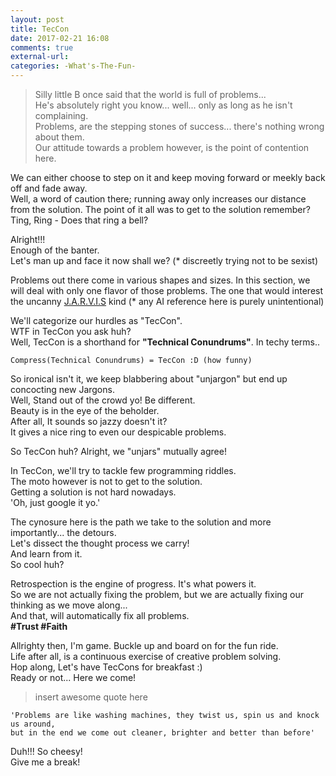 ```yaml
---
layout: post
title: TecCon
date: 2017-02-21 16:08
comments: true
external-url:
categories: -What's-The-Fun-
---
```


>Silly little B once said that the world is full of problems...<br>
He's absolutely right you know... well... only as long as he isn't complaining.<br>
Problems, are the stepping stones of success... there's nothing wrong about them.<br>
Our attitude towards a problem however, is the point of contention here.<br>

We can either choose to step on it and keep moving forward or meekly back off and fade away.<br>
Well, a word of caution there; running away only increases our distance from the solution. The point of it all was to get to the solution remember?<br>
Ting, Ring - Does that ring a bell?<br>

Alright!!!<br>
Enough of the banter.<br>
Let's man up and face it now shall we? (* discreetly trying not to be sexist)<br>

Problems out there come in various shapes and sizes. In this section, we will deal with only one flavor of those problems. The one that would interest the uncanny [J.A.R.V.I.S](http://ironman.wikia.com/wiki/J.A.R.V.I.S.) kind (* any AI reference here is purely unintentional)<br>

We'll categorize our hurdles as "TecCon".<br>
WTF in TecCon you ask huh?<br>
Well,  TecCon is a shorthand for <b>"Technical Conundrums"</b>. In techy terms..<br>
```
Compress(Technical Conundrums) = TecCon :D (how funny)
```

So ironical isn't it, we keep blabbering about "unjargon" but end up concocting new Jargons.<br>
Well, Stand out of the crowd yo! Be different.<br>
Beauty is in the eye of the beholder.<br>
After all, It sounds so jazzy doesn't it?<br>
It gives a nice ring to even our despicable problems.<br>

So TecCon huh? Alright, we "unjars" mutually agree!

In TecCon, we'll try to tackle few programming riddles.<br>
The moto however is not to get to the solution.<br>
Getting a solution is not hard nowadays.<br>
'Oh, just google it yo.'<br>

The cynosure here is the path we take to the solution and more importantly... the detours.<br>
Let's dissect the thought process we carry!<br>
And learn from it.<br>
So cool huh?<br>

Retrospection is the engine of progress. It's what powers it.<br>
So we are not actually fixing the problem, but we are actually fixing our thinking as we move along...<br>
And that, will automatically fix all problems.<br>
<b>#Trust #Faith</b>

Allrighty then, I'm game. Buckle up and board on for the fun ride.<br>
Life after all, is a continuous exercise of creative problem solving.<br>
Hop along, Let's have TecCons for breakfast :)<br>
Ready or not... Here we come!<br>

>insert awesome quote here

```
'Problems are like washing machines, they twist us, spin us and knock us around,
but in the end we come out cleaner, brighter and better than before'
```

Duh!!! So cheesy!<br>
Give me a break!
